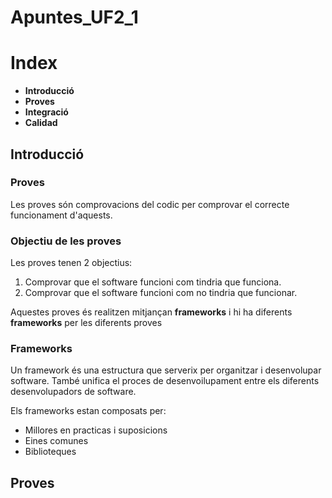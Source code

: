 # Apuntes_UF2_1

# Index

- **Introducció**
- **Proves**
- **Integració**
- **Calidad**

## Introducció

### Proves

Les proves són comprovacions del codic per comprovar el correcte funcionament d'aquests.

### Objectiu de les proves

Les proves tenen 2 objectius:

1. Comprovar que el software funcioni com tindria que funciona.
2. Comprovar que el software funcioni com no tindria que funcionar.

Aquestes proves és realitzen mitjançan **frameworks** i hi ha diferents **frameworks** per les diferents proves

### Frameworks

Un framework és una estructura que serverix per organitzar i desenvolupar software. També unifica el proces de desenvoilupament entre els diferents desenvolupadors de software.

Els frameworks estan composats per:

- Millores en practicas i suposicions
- Eines comunes
- Biblioteques

## Proves
